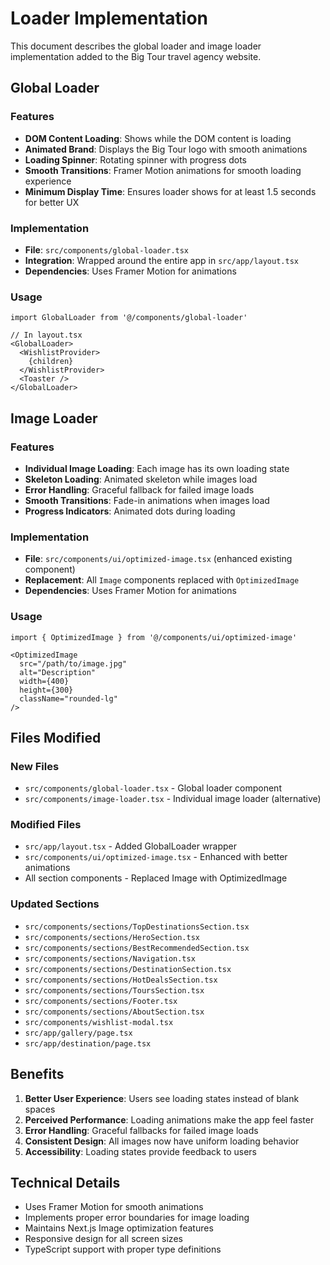 # Loader Implementation

This document describes the global loader and image loader implementation added to the Big Tour travel agency website.

## Global Loader

### Features
- **DOM Content Loading**: Shows while the DOM content is loading
- **Animated Brand**: Displays the Big Tour logo with smooth animations
- **Loading Spinner**: Rotating spinner with progress dots
- **Smooth Transitions**: Framer Motion animations for smooth loading experience
- **Minimum Display Time**: Ensures loader shows for at least 1.5 seconds for better UX

### Implementation
- **File**: `src/components/global-loader.tsx`
- **Integration**: Wrapped around the entire app in `src/app/layout.tsx`
- **Dependencies**: Uses Framer Motion for animations

### Usage
```tsx
import GlobalLoader from '@/components/global-loader'

// In layout.tsx
<GlobalLoader>
  <WishlistProvider>
    {children}
  </WishlistProvider>
  <Toaster />
</GlobalLoader>
```

## Image Loader

### Features
- **Individual Image Loading**: Each image has its own loading state
- **Skeleton Loading**: Animated skeleton while images load
- **Error Handling**: Graceful fallback for failed image loads
- **Smooth Transitions**: Fade-in animations when images load
- **Progress Indicators**: Animated dots during loading

### Implementation
- **File**: `src/components/ui/optimized-image.tsx` (enhanced existing component)
- **Replacement**: All `Image` components replaced with `OptimizedImage`
- **Dependencies**: Uses Framer Motion for animations

### Usage
```tsx
import { OptimizedImage } from '@/components/ui/optimized-image'

<OptimizedImage
  src="/path/to/image.jpg"
  alt="Description"
  width={400}
  height={300}
  className="rounded-lg"
/>
```

## Files Modified

### New Files
- `src/components/global-loader.tsx` - Global loader component
- `src/components/image-loader.tsx` - Individual image loader (alternative)

### Modified Files
- `src/app/layout.tsx` - Added GlobalLoader wrapper
- `src/components/ui/optimized-image.tsx` - Enhanced with better animations
- All section components - Replaced Image with OptimizedImage

### Updated Sections
- `src/components/sections/TopDestinationsSection.tsx`
- `src/components/sections/HeroSection.tsx`
- `src/components/sections/BestRecommendedSection.tsx`
- `src/components/sections/Navigation.tsx`
- `src/components/sections/DestinationSection.tsx`
- `src/components/sections/HotDealsSection.tsx`
- `src/components/sections/ToursSection.tsx`
- `src/components/sections/Footer.tsx`
- `src/components/sections/AboutSection.tsx`
- `src/components/wishlist-modal.tsx`
- `src/app/gallery/page.tsx`
- `src/app/destination/page.tsx`

## Benefits

1. **Better User Experience**: Users see loading states instead of blank spaces
2. **Perceived Performance**: Loading animations make the app feel faster
3. **Error Handling**: Graceful fallbacks for failed image loads
4. **Consistent Design**: All images now have uniform loading behavior
5. **Accessibility**: Loading states provide feedback to users

## Technical Details

- Uses Framer Motion for smooth animations
- Implements proper error boundaries for image loading
- Maintains Next.js Image optimization features
- Responsive design for all screen sizes
- TypeScript support with proper type definitions
